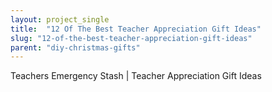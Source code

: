 ```yaml
---
layout: project_single
title:  "12 Of The Best Teacher Appreciation Gift Ideas"
slug: "12-of-the-best-teacher-appreciation-gift-ideas"
parent: "diy-christmas-gifts"
---
```

Teachers Emergency Stash | Teacher Appreciation Gift Ideas